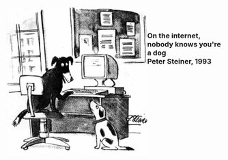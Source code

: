 <img src="resources/internet-dog.jpg" style="width: 330px; float: left; margin-bottom: 60px;">
<br>
<br>

###  On the internet, nobody knows you're a dog<br>Peter Steiner, 1993

